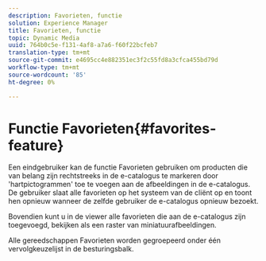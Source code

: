 ```yaml
---
description: Favorieten, functie
solution: Experience Manager
title: Favorieten, functie
topic: Dynamic Media
uuid: 764b0c5e-f131-4af8-a7a6-f60f22bcfeb7
translation-type: tm+mt
source-git-commit: e4695cc4e882351ec3f2c55fd8a3cfca455bd79d
workflow-type: tm+mt
source-wordcount: '85'
ht-degree: 0%

---
```



# Functie Favorieten{#favorites-feature}

Een eindgebruiker kan de functie Favorieten gebruiken om producten die van belang zijn rechtstreeks in de e-catalogus te markeren door &#39;hartpictogrammen&#39; toe te voegen aan de afbeeldingen in de e-catalogus. De gebruiker slaat alle favorieten op het systeem van de cliënt op en toont hen opnieuw wanneer de zelfde gebruiker de e-catalogus opnieuw bezoekt.

Bovendien kunt u in de viewer alle favorieten die aan de e-catalogus zijn toegevoegd, bekijken als een raster van miniatuurafbeeldingen.

Alle gereedschappen Favorieten worden gegroepeerd onder één vervolgkeuzelijst in de besturingsbalk.
